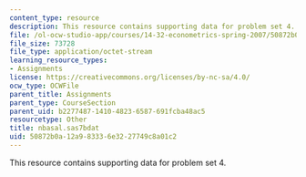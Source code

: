 ```yaml
---
content_type: resource
description: This resource contains supporting data for problem set 4.
file: /ol-ocw-studio-app/courses/14-32-econometrics-spring-2007/50872b0a12a983336e3227749c8a01c2_nbasal.sas7bdat
file_size: 73728
file_type: application/octet-stream
learning_resource_types:
- Assignments
license: https://creativecommons.org/licenses/by-nc-sa/4.0/
ocw_type: OCWFile
parent_title: Assignments
parent_type: CourseSection
parent_uid: b2277487-1410-4823-6587-691fcba48ac5
resourcetype: Other
title: nbasal.sas7bdat
uid: 50872b0a-12a9-8333-6e32-27749c8a01c2
---
```

This resource contains supporting data for problem set 4.